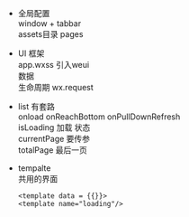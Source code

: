 - 全局配置  
    window + tabbar     
    assets目录 pages
- UI 框架       
app.wxss 引入weui           
数据        
生命周期 wx.request
- list 有套路       
onload onReachBottom onPullDownRefresh      
isLoading 加载 状态     
currentPage 要传参      
totalPage 最后一页

- tempalte      
共用的界面      
    ```
    <template data = {{}}>
    <template name="loading"/>
    ```